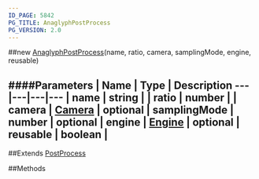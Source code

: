 ```yaml
---
ID_PAGE: 5842
PG_TITLE: AnaglyphPostProcess
PG_VERSION: 2.0
---
```

##new [AnaglyphPostProcess](page.php?p=5842)(name, ratio, camera, samplingMode, engine, reusable)

####Parameters
 | Name | Type | Description
---|---|---|---
 | name | string | 
 | ratio | number | 
 | camera | [Camera](page.php?p=5702) | 
optional | samplingMode | number | 
optional | engine | [Engine](page.php?p=5700) | 
optional | reusable | boolean | 
---

##Extends [PostProcess](page.php?p=5841)


##Methods

